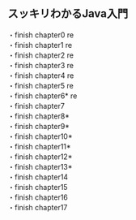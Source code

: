 ## スッキリわかるJava入門
・finish chapter0 re   
・finish chapter1 re   
・finish chapter2 re   
・finish chapter3 re   
・finish chapter4 re   
・finish chapter5 re   
・finish chapter6* re     
・finish chapter7    
・finish chapter8*    
・finish chapter9*  
・finish chapter10*  
・finish chapter11*  
・finish chapter12*  
・finish chapter13*  
・finish chapter14  
・finish chapter15  
・finish chapter16  
・finish chapter17  
